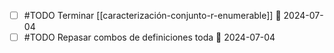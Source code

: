 - [ ] #TODO Terminar [[caracterización-conjunto-r-enumerable]] 📅 2024-07-04 
- [ ] #TODO Repasar combos de definiciones toda 📅 2024-07-04 

